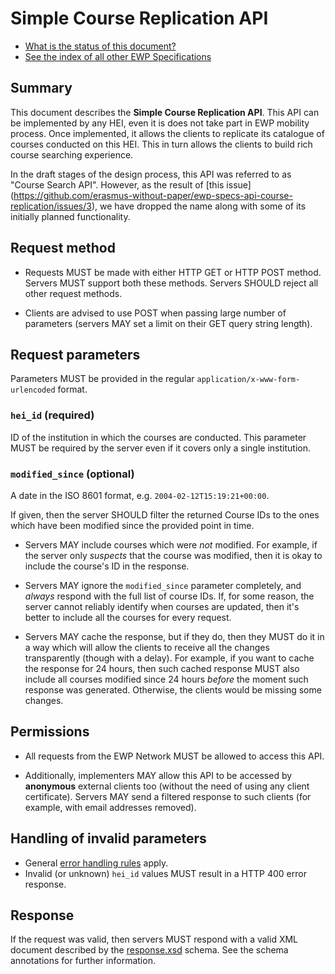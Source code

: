 Simple Course Replication API
=============================

* [What is the status of this document?][statuses]
* [See the index of all other EWP Specifications][develhub]


Summary
-------

This document describes the **Simple Course Replication API**. This API can be
implemented by any HEI, even it is does not take part in EWP mobility process.
Once implemented, it allows the clients to replicate its catalogue of courses
conducted on this HEI. This in turn allows the clients to build rich course
searching experience.

In the draft stages of the design process, this API was referred to as "Course
Search API". However, as the result of [this issue]
(https://github.com/erasmus-without-paper/ewp-specs-api-course-replication/issues/3),
we have dropped the name along with some of its initially planned functionality.


Request method
--------------

 * Requests MUST be made with either HTTP GET or HTTP POST method. Servers MUST
   support both these methods. Servers SHOULD reject all other request methods.

 * Clients are advised to use POST when passing large number of parameters
   (servers MAY set a limit on their GET query string length).


Request parameters
------------------

Parameters MUST be provided in the regular `application/x-www-form-urlencoded`
format.


### `hei_id` (required)

ID of the institution in which the courses are conducted. This parameter MUST
be required by the server even if it covers only a single institution.


### `modified_since` (optional)

A date in the ISO 8601 format, e.g. `2004-02-12T15:19:21+00:00`.

If given, then the server SHOULD filter the returned Course IDs to the ones
which have been modified since the provided point in time.

 * Servers MAY include courses which were *not* modified. For example, if the
   server only *suspects* that the course was modified, then it is okay to
   include the course's ID in the response.

 * Servers MAY ignore the `modified_since` parameter completely, and *always*
   respond with the full list of course IDs. If, for some reason, the server
   cannot reliably identify when courses are updated, then it's better to
   include all the courses for every request.

 * Servers MAY cache the response, but if they do, then they MUST do it in a
   way which will allow the clients to receive all the changes transparently
   (though with a delay). For example, if you want to cache the response for 24
   hours, then such cached response MUST also include all courses modified
   since 24 hours *before* the moment such response was generated. Otherwise,
   the clients would be missing some changes.


Permissions
-----------

 * All requests from the EWP Network MUST be allowed to access this API.

 * Additionally, implementers MAY allow this API to be accessed by
   **anonymous** external clients too (without the need of using any client
   certificate). Servers MAY send a filtered response to such clients (for
   example, with email addresses removed).


Handling of invalid parameters
------------------------------

 * General [error handling rules][error-handling] apply.
 * Invalid (or unknown) `hei_id` values MUST result in a HTTP 400 error
   response.


Response
--------

If the request was valid, then servers MUST respond with a valid XML document
described by the [response.xsd](response.xsd) schema. See the schema
annotations for further information.


[develhub]: http://developers.erasmuswithoutpaper.eu/
[statuses]: https://github.com/erasmus-without-paper/ewp-specs-management#statuses
[registry-spec]: https://github.com/erasmus-without-paper/ewp-specs-api-registry
[discovery-api]: https://github.com/erasmus-without-paper/ewp-specs-api-discovery
[echo]: https://github.com/erasmus-without-paper/ewp-specs-api-echo
[error-handling]: https://github.com/erasmus-without-paper/ewp-specs-architecture#error-handling
[institutions-api]: https://github.com/erasmus-without-paper/ewp-specs-api-institutions
